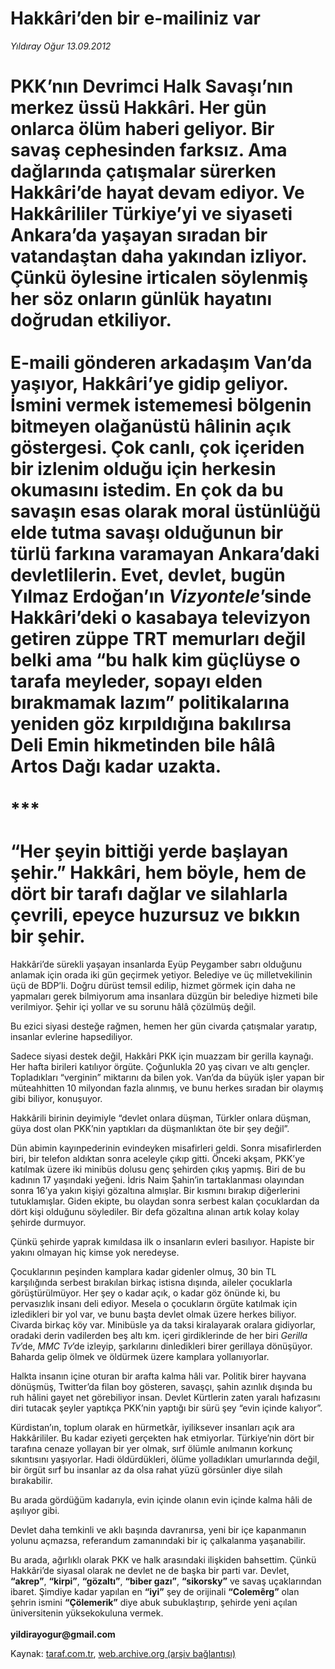 # Hakkâri’den bir e-mailiniz var

*Yıldıray Oğur 13.09.2012*

<div class="yazi"><h1>PKK’nın Devrimci Halk Savaşı’nın merkez üssü Hakkâri. Her gün onlarca ölüm haberi geliyor. Bir savaş cephesinden farksız. Ama dağlarında çatışmalar sürerken Hakkâri’de hayat devam ediyor. Ve Hakkârililer Türkiye’yi ve siyaseti Ankara’da yaşayan sıradan bir vatandaştan daha yakından izliyor. Çünkü öylesine irticalen söylenmiş her söz onların günlük hayatını doğrudan etkiliyor.<br/><br/>E-maili gönderen arkadaşım Van’da yaşıyor, Hakkâri’ye gidip geliyor. İsmini vermek istememesi bölgenin bitmeyen olağanüstü hâlinin açık göstergesi. Çok canlı, çok içeriden bir izlenim olduğu için herkesin okumasını istedim. En çok da bu savaşın esas olarak moral üstünlüğü elde tutma savaşı olduğunun bir türlü farkına varamayan Ankara’daki devletlilerin. Evet, devlet, bugün Yılmaz Erdoğan’ın <i>Vizyontele</i>’sinde Hakkâri’deki o kasabaya televizyon getiren züppe TRT memurları değil belki ama “bu halk kim güçlüyse o tarafa meyleder, sopayı elden bırakmamak lazım” politikalarına yeniden göz kırpıldığına bakılırsa Deli Emin hikmetinden bile hâlâ Artos Dağı kadar uzakta.<br/><br/>***<br/><br/>“Her şeyin bittiği yerde başlayan şehir.” Hakkâri, hem böyle, hem de dört bir tarafı dağlar ve silahlarla çevrili, epeyce huzursuz ve bıkkın bir şehir.</h1>
<p>Hakkâri’de sürekli yaşayan insanlarda Eyüp Peygamber sabrı olduğunu anlamak için orada iki gün geçirmek yetiyor. Belediye ve üç milletvekilinin üçü de BDP’li. Doğru dürüst temsil edilip, hizmet görmek için daha ne yapmaları gerek bilmiyorum ama insanlara düzgün bir belediye hizmeti bile verilmiyor. Şehir içi yollar ve su sorunu hâlâ çözülmüş değil.</p>
<p>Bu ezici siyasi desteğe rağmen, hemen her gün civarda çatışmalar yaratıp, insanlar evlerine hapsediliyor. </p>
<p>Sadece siyasi destek değil, Hakkâri PKK için muazzam bir gerilla kaynağı. Her hafta birileri katılıyor örgüte. Çoğunlukla 20 yaş civarı ve altı gençler. Topladıkları “verginin” miktarını da bilen yok. Van’da da büyük işler yapan bir müteahhitten 10 milyondan fazla alınmış, ve bunu herkes sıradan bir olaymış gibi biliyor, konuşuyor. </p>
<p>Hakkârili birinin deyimiyle “devlet onlara düşman, Türkler onlara düşman, güya dost olan PKK’nin yaptıkları da düşmanlıktan öte bir şey değil”.</p>
<p>Dün abimin kayınpederinin evindeyken misafirleri geldi. Sonra misafirlerden biri, bir telefon aldıktan sonra aceleyle çıkıp gitti. Önceki akşam, PKK’ye katılmak üzere iki minibüs dolusu genç şehirden çıkış yapmış. Biri de bu kadının 17 yaşındaki yeğeni. İdris Naim Şahin’in tartaklanması olayından sonra 16’ya yakın kişiyi gözaltına almışlar. Bir kısmını bırakıp diğerlerini tutuklamışlar. Giden ekipte, bu olaydan sonra serbest kalan çocuklardan da dört kişi olduğunu söylediler. Bir defa gözaltına alınan artık kolay kolay şehirde durmuyor.</p>
<p>Çünkü şehirde yaprak kımıldasa ilk o insanların evleri basılıyor. Hapiste bir yakını olmayan hiç kimse yok neredeyse.</p>
<p>Çocuklarının peşinden kamplara kadar gidenler olmuş, 30 bin TL karşılığında serbest bırakılan birkaç istisna dışında, aileler çocuklarla görüştürülmüyor. Her şey o kadar açık, o kadar göz önünde ki, bu pervasızlık insanı deli ediyor. Mesela o çocukların örgüte katılmak için izledikleri bir yol var, ve bunu başta devlet olmak üzere herkes biliyor. Civarda birkaç köy var. Minibüsle ya da taksi kiralayarak oralara gidiyorlar, oradaki derin vadilerden beş altı km. içeri girdiklerinde de her biri <i>Gerilla Tv</i>’de, <i>MMC Tv</i>’de izleyip, şarkılarını dinledikleri birer gerillaya dönüşüyor. Baharda gelip ölmek ve öldürmek üzere kamplara yollanıyorlar.</p>
<p>Halkta insanın içine oturan bir arafta kalma hâli var. Politik birer hayvana dönüşmüş, Twitter’da filan boy gösteren, savaşçı, şahin azınlık dışında bu ruh hâlini gayet net görebiliyor insan. Devlet Kürtlerin zaten yaralı hafızasını diri tutacak şeyler yaptıkça PKK’nin yaptığı bir sürü şey “evin içinde kalıyor”. </p>
<p>Kürdistan’ın, toplum olarak en hürmetkâr, iyiliksever insanları açık ara Hakkârililer. Bu kadar eziyeti gerçekten hak etmiyorlar. Türkiye’nin dört bir tarafına cenaze yollayan bir yer olmak, sırf ölümle anılmanın korkunç sıkıntısını yaşıyorlar. Hadi öldürdükleri, ölüme yolladıkları umurlarında değil, bir örgüt sırf bu insanlar az da olsa rahat yüzü görsünler diye silah bırakabilir.</p>
<p>Bu arada gördüğüm kadarıyla, evin içinde olanın evin içinde kalma hâli de aşılıyor gibi.</p>
<p>Devlet daha temkinli ve aklı başında davranırsa, yeni bir içe kapanmanın yolunu açmazsa, referandum zamanındaki bir iç çalkalanma yaşanabilir.</p>
<p>Bu arada, ağırlıklı olarak PKK ve halk arasındaki ilişkiden bahsettim. Çünkü Hakkâri’de siyasal olarak ne devlet ne de başka bir parti var. Devlet, <b>“akrep”</b>, <b>“kirpi”</b>, <b>“gözaltı”</b>, <b>“biber gazı”</b>, <b>“sikorsky”</b> ve savaş uçaklarından ibaret. Şimdiye kadar yapılan en <b>“iyi”</b> şey de orijinali <b>“Colemêrg”</b> olan şehrin ismini <b>“Çölemerik”</b> diye abuk subuklaştırıp, şehirde yeni açılan üniversitenin yüksekokuluna vermek.<br/><br/><b>yildirayogur@gmail.com</b></p>
</div>

Kaynak: [taraf.com.tr](http://www.taraf.com.tr/yildiray-ogur/makale-hakkari-den-bir-e-mailiniz-var.htm), [web.archive.org (arşiv bağlantısı)](http://web.archive.org/web/20130709140050/http://www.taraf.com.tr/yildiray-ogur/makale-hakkari-den-bir-e-mailiniz-var.htm)
